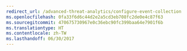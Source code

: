 ```yaml
---
redirect_url: /advanced-threat-analytics/configure-event-collection
ms.openlocfilehash: 0fa33f6d6c44d2e2a5cd3eb708fc2de0e4c87f63
ms.sourcegitcommit: 470675730967e0c36ebc90fc399baa64e7901f6b
ms.translationtype: HT
ms.contentlocale: zh-TW
ms.lasthandoff: 06/30/2017
---
```

